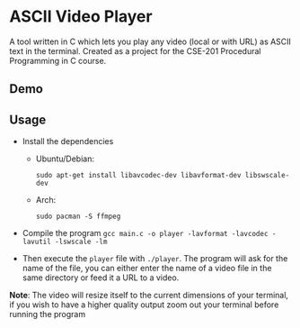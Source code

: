 # ASCII Video Player
A tool written in C which lets you play any video (local or with URL) as ASCII text in the terminal. Created as a project for the CSE-201 Procedural Programming in C course.

## Demo


## Usage
- Install the dependencies

  - Ubuntu/Debian:
    ```
    sudo apt-get install libavcodec-dev libavformat-dev libswscale-dev
    ```
  - Arch:
    ```
    sudo pacman -S ffmpeg
    ```
- Compile the program ```gcc main.c -o player -lavformat -lavcodec -lavutil -lswscale -lm```

- Then execute the `player` file with `./player`. The program will ask for the name of the file, you can either enter the name of a video file in the same directory or feed it a URL to a video.

**Note**: The video will resize itself to the current dimensions of your terminal, if you wish to have a higher quality output zoom out your terminal before running the program
